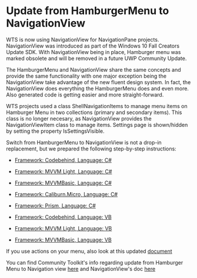 # Update from HamburgerMenu to NavigationView
WTS is now using NavigationView for NavigationPane projects. NavigationView was introduced as part of the Windows 10 Fall Creators Update SDK. With NavigationView being in place, Hamburger menu was marked obsolete and will be removed in a future UWP Community Update.

The HamburgerMenu and NavigationView share the same concepts and provide the same functionality with one major exception being the NavigationView take advantage of the new fluent design system. In fact, the NavigationView does everything the HamburgerMenu does and even more. Also generated code is getting easier and more straight-forward. 

WTS projects used a class ShellNavigationItems to manage menu items on Hamburger Menu in two collections (primary and secondary items). This class is no longer necesary, as NavigationView provides the NavigationViewItem class to manage items. Settings page is shown/hidden by setting the property IsSettingsVisible. 

Switch from HamburgerMenu to NavigationView is not a drop-in replacement, but we prepared the following step-by-step instructions:
- [Framework: Codebehind, Language: C#](../updatetonavigationview/codebehind-cs.md)
- [Framework: MVVM Light, Language: C#](../updatetonavigationview/mvvmlight-cs.md)
- [Framework: MVVMBasic, Language: C#](../updatetonavigationview/mvvmbasic-cs.md)
- [Framework: Caliburn.Micro, Language: C#](../updatetonavigationview/caliburnmicro-cs.md)
- [Framework: Prism, Language: C#](../updatetonavigationview/prism-cs.md)

- [Framework: Codebehind, Language: VB](../updatetonavigationview/codebehind-vb.md)
- [Framework: MVVM Light, Language: VB](../updatetonavigationview/mvvmlight-vb.md)
- [Framework: MVVMBasic, Language: VB](../updatetonavigationview/mvvmbasic-vb.md)

If you use actions on your menu, also look at this updated [document](navigationpane.md#invokecode)

You can find Community Toolkit's info regarding update from Hamburger Menu to Navigation view [here](https://docs.microsoft.com/en-us/windows/uwpcommunitytoolkit/controls/hamburgermenu#navview)
and NavigationView's doc [here](https://docs.microsoft.com/en-us/windows/uwp/design/controls-and-patterns/navigationview)